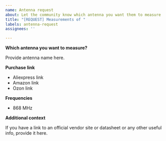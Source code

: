 ```yaml
---
name: Antenna request
about: Let the community know which antenna you want them to measure
title: "[REQUEST] Measurements of "
labels: antenna-request
assignees: ''

---
```


**Which antenna you want to measure?**

Provide antenna name here.

**Purchase link**

- Aliexpress link
- Amazon link
- Ozon link

**Frequencies**

- 868 MHz

**Additional context**

If you have a link to an official vendor site or datasheet or any other useful info, provide it here.
